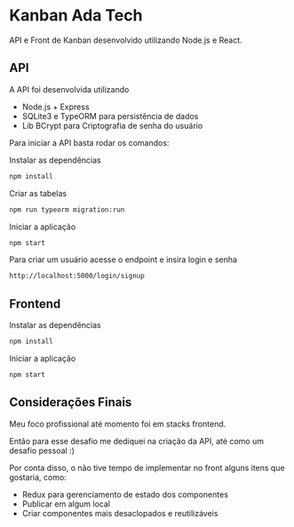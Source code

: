 # Kanban Ada Tech

API e Front de Kanban desenvolvido utilizando Node.js e React.

## API

A API foi desenvolvida utilizando 
- Node.js + Express
- SQLite3 e TypeORM para persistência de dados
- Lib BCrypt para Criptografia de senha do usuário


Para iniciar a API basta rodar os comandos:

Instalar as dependências

```bash
npm install
```

Criar as tabelas

```bash
npm run typeorm migration:run
```

Iniciar a aplicação

```bash
npm start
```

Para criar um usuário acesse o endpoint e insira login e senha

```bash
http://localhost:5000/login/signup
```

## Frontend

Instalar as dependências

```bash
npm install
```
Iniciar a aplicação

```bash
npm start
```



## Considerações Finais

Meu foco profissional até momento foi em stacks frontend.

Então para esse desafio me dediquei na criação da API, até como um desafio pessoal :)

Por conta disso, o não tive tempo de implementar no front alguns itens que gostaria, como:

- Redux para gerenciamento de estado dos componentes
- Publicar em algum local
- Criar componentes mais desaclopados e reutilizáveis
